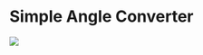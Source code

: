 # Simple Angle Converter
![](https://drive.google.com/uc?export=view&id=1mnEYmWiTFLxU4VgJuHQYcwt5nch0xqbQ)
